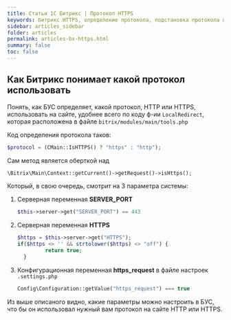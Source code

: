 ```yaml
---
title: Статьи 1С Битрикс | Протокол HTTPS
keywords: битрикс HTTPS, определение протокола, подстановка протокола при переадресации
sidebar: articles_sidebar
folder: articles
permalink: articles-bx-https.html
summary: false
toc: false
---
```


## Как Битрикс понимает какой протокол использовать

Понять, как БУС определяет, какой протокол, HTTP или HTTPS, использовать на сайте, удобнее всего по коду ф-ии ```LocalRedirect```, 
которая расположена в файле ```bitrix/modules/main/tools.php```

Код определения протокола таков: 

```php <?
$protocol = (CMain::IsHTTPS() ? "https" : "http");
```
Сам метод является оберткой над

```php <?
\Bitrix\Main\Context::getCurrent()->getRequest()->isHttps();
```

Который, в свою очередь, смотрит на 3 параметра системы:

1) Серверная переменная **SERVER_PORT**
   ```php <?
   $this->server->get("SERVER_PORT") == 443
   ```
2) Серверная переменная **HTTPS**
   ```php <?
   $https = $this->server->get("HTTPS");
   if($https <> '' && strtolower($https) <> "off") {
			return true;
	 }
   ```
3) Конфигурационная переменная **https_request** в файле настроек ```.settings.php```
   ```php <?
   Config\Configuration::getValue("https_request") === true
   ```
   
Из выше описаного видно, какие параметры можно настроить в БУС, что бы он использовал нужный вам протокол на сайте HTTP или HTTPS.
